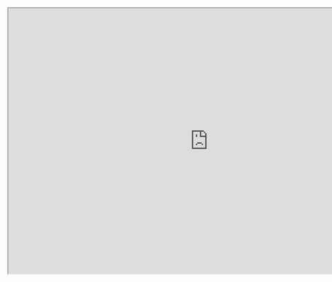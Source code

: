 <iframe src="https://github.com/MrCabss69/Machine-Learning/blob/develop/tutorials/maze-search/out.mp4" width="900" height="600" controls></iframe>